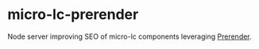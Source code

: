 # micro-lc-prerender
Node server improving SEO of micro-lc components leveraging [Prerender](https://github.com/prerender/prerender).
